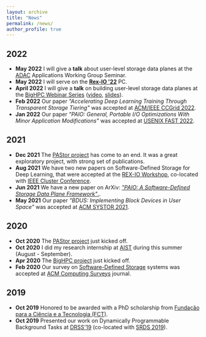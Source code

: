 ```yaml
---
layout: archive
title: "News"
permalink: /news/
author_profile: true
---
```


## 2022

* **May 2022** I will give a **talk** about user-level storage data planes at the [ADAC](https://adac.ornl.gov/) Applications Working Group Seminar. 
* **May 2022** I will serve on the **[Rex-IO '22](https://sites.google.com/view/rexio/home)** PC. 
* **April 2022** I will give a **talk** on building user-level storage data planes at the [BigHPC Webinar Series](https://bighpc.wavecom.pt/webinar-2-user-level-software-defined-storage-data-planes/) ([video](https://www.youtube.com/watch?v=1RyYRtveEIM), [slides](https://rgmacedo.github.io/files/2022/talks/rgmacedo-bighpc-webinar-presentation.pdf)).
* **Feb 2022** Our paper *"Accelerating Deep Learning Training Through Transparent Storage Tiering"* was accepted at [ACM/IEEE CCGrid 2022](https://fcrlab.unime.it/ccgrid22/).     
* **Jan 2022** Our paper *"PAIO: General, Portable I/O Optimizations With Minor Application Modifications"* was accepted at [USENIX FAST 2022](https://www.usenix.org/conference/fast22/).

## 2021

* **Dec 2021** The [PAStor project](https://pastor-project.github.io/) has come to an end. It was a great exploratory project, with strong set of publications.
* **Aug 2021** We have two new papers on Software-Defined Storage for Deep Learning, that were accepted at the [REX-IO Workshop](https://sites.google.com/view/rexio/home), co-located with [IEEE Cluster Conference](https://clustercomp.org/2021/).    
* **Jun 2021** We have a new paper on ArXiv: [*"PAIO: A Software-Defined Storage Data Plane Framework"*.](https://arxiv.org/abs/2106.03617).
* **May 2021** Our paper *"BDUS: Implementing Block Devices in User Space"* was accepted at [ACM SYSTOR 2021](https://www.systor.org/2021/).


## 2020

* **Oct 2020** The [PAStor project](https://pastor-project.github.io/) just kicked off.
* **Oct 2020** I did my research internship at [AIST](https://www.aist.go.jp/index_en.html) during this summer (August - September).
* **Apr 2020** The [BigHPC project](https://bighpc.wavecom.pt/) just kicked off.
* **Feb 2020** Our survey on [Software-Defined Storage](https://rgmacedo.github.io/files/csur20-sds-survey/rgmacedo-csur20.pdf) systems was accepted at [ACM Computing Surveys](https://dl.acm.org/journal/csur) journal.


## 2019

* **Oct 2019** Honored to be awarded with a PhD scholarship from [Fundação para a Ciência e a Tecnologia (FCT)](https://www.fct.pt/index.phtml.en).
* **Oct 2019** Presented our work on Dynamically Programmable Background Tasks at [DRSS'19](http://drss.inesctec.pt/) (co-located with [SRDS 2019](https://srds2019.projet.liris.cnrs.fr/)).
